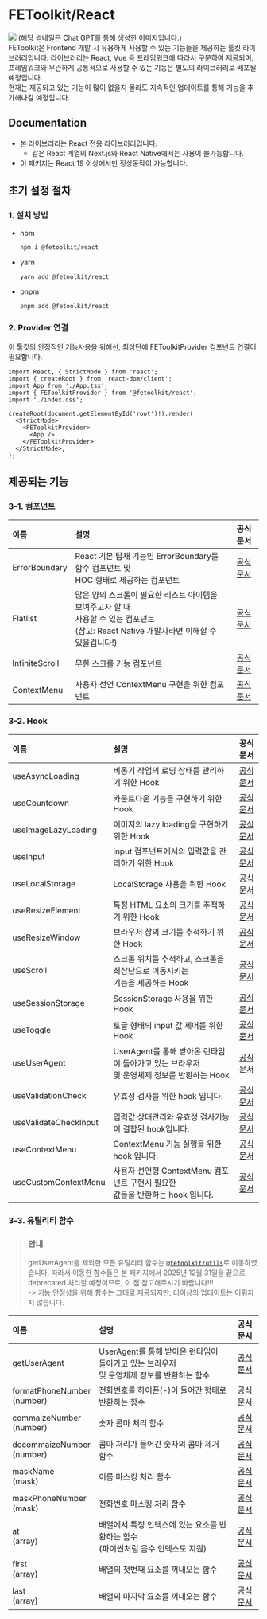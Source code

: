 # FEToolkit/React

![](https://fejumvuajiwc28287693.gcdn.ntruss.com/fetoolkit/fetoolkit_thumbnail.png)
(해당 썸네일은 Chat GPT를 통해 생성한 이미지입니다.)  
FEToolkit은 Frontend 개발 시 유용하게 사용할 수 있는 기능들을 제공하는 툴킷 라이브러리입니다. 라이브러리는 React, Vue 등 프레임워크에 따라서 구분하여 제공되며, 프레임워크와 무관하게 공통적으로 사용할 수 있는 기능은 별도의 라이브러리로 배포될 예정입니다.  
현재는 제공되고 있는 기능이 많이 없을지 몰라도 지속적인 업데이트를 통해 기능을 추가해나갈 예정입니다.

## Documentation

- 본 라이브러리는 React 전용 라이브러리입니다.
  - 같은 React 계열의 Next.js와 React Native에서는 사용이 불가능합니다.
- 이 패키지는 React 19 이상에서만 정상동작이 가능합니다.

## 초기 설정 절차

### 1. 설치 방법

- npm
  ```
  npm i @fetoolkit/react
  ```
- yarn
  ```
  yarn add @fetoolkit/react
  ```
- pnpm
  ```
  pnpm add @fetoolkit/react
  ```

### 2. Provider 연결

이 툴킷의 안정적인 기능사용을 위해선, 최상단에 FEToolkitProvider 컴포넌트 연결이 필요합니다.

```tsx
import React, { StrictMode } from 'react';
import { createRoot } from 'react-dom/client';
import App from './App.tsx';
import { FEToolkitProvider } from '@fetoolkit/react';
import './index.css';

createRoot(document.getElementById('root')!).render(
  <StrictMode>
    <FEToolkitProvider>
      <App />
    </FEToolkitProvider>
  </StrictMode>,
);
```

## 제공되는 기능

### 3-1. 컴포넌트

| 이름           | 설명                                                                                                                                              |                       공식문서                       |
| :------------- | :------------------------------------------------------------------------------------------------------------------------------------------------ | :--------------------------------------------------: |
| ErrorBoundary  | React 기본 탑재 기능인 ErrorBoundary를 함수 컴포넌트 및<br> HOC 형태로 제공하는 컴포넌트                                                          |  [공식문서](./src/docs/components/ErrorBoundary.md)  |
| Flatlist       | 많은 양의 스크롤이 필요한 리스트 아이템을 보여주고자 할 때<br> 사용할 수 있는 컴포넌트 <br> (참고: React Native 개발자라면 이해할 수 있을겁니다!) |    [공식문서](./src/docs/components/Flatlist.md)     |
| InfiniteScroll | 무한 스크롤 기능 컴포넌트                                                                                                                         | [공식문서](./src/docs/components/InfiniteScroll.md)  |
| ContextMenu    | 사용자 선언 ContextMenu 구현을 위한 컴포넌트                                                                                                      | [공식문서](./src/docs/joinedFeatures/contextMenu.md) |

### 3-2. Hook

| 이름                  | 설명                                                                                         |                         공식문서                         |
| :-------------------- | :------------------------------------------------------------------------------------------- | :------------------------------------------------------: |
| useAsyncLoading       | 비동기 작업의 로딩 상태를 관리하기 위한 Hook                                                 |     [공식문서](./src/docs/hooks/useAsyncLoading.md)      |
| useCountdown          | 카운트다운 기능을 구현하기 위한 Hook                                                         |       [공식문서](./src/docs/hooks/useCountdown.md)       |
| useImageLazyLoading   | 이미지의 lazy loading을 구현하기 위한 Hook                                                   |   [공식문서](./src/docs/hooks/useImageLazyLoading.md)    |
| useInput              | input 컴포넌트에서의 입력값을 관리하기 위한 Hook                                             |         [공식문서](./src/docs/hooks/useInput.md)         |
| useLocalStorage       | LocalStorage 사용을 위한 Hook                                                                |     [공식문서](./src/docs/hooks/useLocalStorage.md)      |
| useResizeElement      | 특정 HTML 요소의 크기를 추적하기 위한 Hook                                                   |     [공식문서](./src/docs/hooks/useResizeElement.md)     |
| useResizeWindow       | 브라우저 창의 크기를 추적하기 위한 Hook                                                      |     [공식문서](./src/docs/hooks/useResizeWindow.md)      |
| useScroll             | 스크롤 위치를 추적하고, 스크롤을 최상단으로 이동시키는<br> 기능을 제공하는 Hook              |        [공식문서](./src/docs/hooks/useScroll.md)         |
| useSessionStorage     | SessionStorage 사용을 위한 Hook                                                              |    [공식문서](./src/docs/hooks/useSessionStorage.md)     |
| useToggle             | 토글 형태의 input 값 제어를 위한 Hook                                                        |        [공식문서](./src/docs/hooks/useToggle.md)         |
| useUserAgent          | UserAgent를 통해 받아온 런타임이 돌아가고 있는 브라우저<br> 및 운영체제 정보를 반환하는 Hook |       [공식문서](./src/docs/hooks/useUserAgent.md)       |
| useValidationCheck    | 유효성 검사를 위한 hook 입니다.                                                              | [공식문서](./src/docs/joinedFeatures/validationCheck.md) |
| useValidateCheckInput | 입력값 상태관리와 유효성 검사기능이 결합된 hook입니다.                                       | [공식문서](./src/docs/joinedFeatures/validationCheck.md) |
| useContextMenu        | ContextMenu 기능 실행을 위한 hook 입니다.                                                    |      [공식문서](./src/docs/hooks/useContextMenu.md)      |
| useCustomContextMenu  | 사용자 선언형 ContextMenu 컴포넌트 구현시 필요한 <br> 값들을 반환하는 hook 입니다.           |   [공식문서](./src/docs/hooks/useCustomContextMenu.md)   |

### 3-3. 유틸리티 함수

> ### 안내
>
> getUserAgent를 제외한 모든 유틸리티 함수는 [`@fetoolkit/utils`](https://github.com/minwoo129/fetoolkit-utils)로 이동하였습니다. 따라서 이동한 함수들은 본 패키지에서 2025년 12월 31일을 끝으로 deprecated 처리할 예정이므로, 이 점 참고해주시기 바랍니다!!!  
> -> 기능 안정성을 위해 함수는 그대로 제공되지만, 더이상의 업데이트는 이뤄지지 않습니다.

| 이름                          | 설명                                                                                         |                         공식문서                          |
| :---------------------------- | :------------------------------------------------------------------------------------------- | :-------------------------------------------------------: |
| getUserAgent                  | UserAgent를 통해 받아온 런타임이 돌아가고 있는 브라우저<br> 및 운영체제 정보를 반환하는 함수 |       [공식문서](./src/docs/utils/getUserAgent.md)        |
| formatPhoneNumber<br>(number) | 전화번호를 하이픈(-)이 들어간 형태로 반환하는 함수                                           | [공식문서](./src/docs/utils/numbers_formatPhoneNumber.md) |
| commaizeNumber<br>(number)    | 숫자 콤마 처리 함수                                                                          |  [공식문서](./src/docs/utils/numbers_commaizeNumber.md)   |
| decommaizeNumber<br>(number)  | 콤마 처리가 들어간 숫자의 콤마 제거 함수                                                     | [공식문서](./src/docs/utils/numbers_decommaizeNumber.md)  |
| maskName<br>(mask)            | 이름 마스킹 처리 함수                                                                        |       [공식문서](./src/docs/utils/mask_maskName.md)       |
| maskPhoneNumber<br>(mask)     | 전화번호 마스킹 처리 함수                                                                    |   [공식문서](./src/docs/utils/mask_maskPhoneNumber.md)    |
| at<br>(array)                 | 배열에서 특정 인덱스에 있는 요소를 반환하는 함수<br> (파이썬처럼 음수 인덱스도 지원)         |         [공식문서](./src/docs/utils/array_at.md)          |
| first<br>(array)              | 배열의 첫번째 요소를 꺼내오는 함수                                                           |        [공식문서](./src/docs/utils/array_first.md)        |
| last<br>(array)               | 배열의 마지막 요소를 꺼내오는 함수                                                           |        [공식문서](./src/docs/utils/array_last.md)         |
